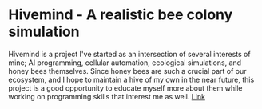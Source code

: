 # Hivemind - A realistic bee colony simulation

Hivemind is a project I've started as an intersection of several interests of mine; AI programming, cellular automation, ecological simulations, and honey bees themselves. Since honey bees are such a crucial part of our ecosystem, and I hope to maintain a hive of my own in the near future, this project is a good opportunity to educate myself more about them while working on programming skills that interest me as well.
[Link](https://stropheum.github.io/Hivemind)
